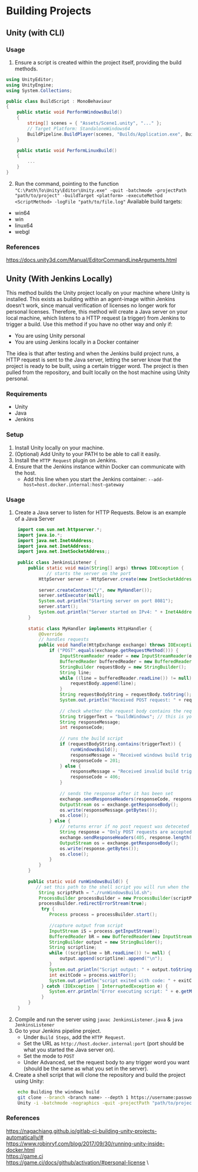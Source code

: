 # Building Projects

## Unity (with CLI)

### Usage
1. Ensure a script is created within the project itself, providing the build methods.

```cs
using UnityEditor;
using UnityEngine;
using System.Collections;

public class BuildScript : MonoBehaviour
{
    public static void PerformWindowsBuild()
    {
        string[] scenes = { "Assets/Scene1.unity", "..." };
        // Target Platform: StandaloneWindows64
        BuildPipeline.BuildPlayer(scenes, "Builds/Application.exe", BuildTarget.<target_platform>, BuildOptions.None);
    }

    public static void PerformLinuxBuild()
    {
        ...
    }
}
```

2. Run the command, pointing to the function
`"C:\Path\To\Unity\Editor\Unity.exe" -quit -batchmode -projectPath "path/to/project" -buildTarget <platform> -executeMethod <ScriptMethod> -logFile "path/to/file.log"`
Available build targets:
- win64
- win
- linux64
- webgl

### References
https://docs.unity3d.com/Manual/EditorCommandLineArguments.html


## Unity (With Jenkins Locally)
This method builds the Unity project locally on your machine where Unity is installed. This exists as building within an agent-image within Jenkins doesn't work, since manual verification of licenses no longer work for personal licenses. Therefore, this method will create a Java server on your local machine, which listens to a HTTP request (a trigger) from Jenkins to trigger a build. Use this method if you have no other way and only if:
- You are using Unity personal
- You are using Jenkins locally in a Docker container

The idea is that after testing and when the Jenkins build project runs, a HTTP request is sent to the Java server, letting the server know that the project is ready to be built, using a certain trigger word. The project is then pulled from the repository, and built locally on the host machine using Unity personal.

### Requirements
- Unity
- Java
- Jenkins

### Setup
1. Install Unity locally on your machine.
2. (Optional) Add Unity to your PATH to be able to call it easily.
3. Install the `HTTP Request` plugin on Jenkins.
4. Ensure that the Jenkins instance within Docker can communicate with the host.
   - Add this line when you start the Jenkins container: `--add-host=host.docker.internal:host-gateway`

### Usage
1. Create a Java server to listen for HTTP Requests. Below is an example of a Java Server
   ```java
    import com.sun.net.httpserver.*;
    import java.io.*;
    import java.net.Inet4Address;
    import java.net.InetAddress;
    import java.net.InetSocketAddress;;
    
    public class JenkinsListener {
        public static void main(String[] args) throws IOException {
               // starts the server on the port
            HttpServer server = HttpServer.create(new InetSocketAddress(8081), 0);
    
            server.createContext("/", new MyHandler());
            server.setExecutor(null);
            System.out.println("Starting server on port 8081");
            server.start();
            System.out.println("Server started on IPv4: " + Inet4Address.getLocalHost().getHostAddress());
        }
    
        static class MyHandler implements HttpHandler {
            @Override
            // handles requests
            public void handle(HttpExchange exchange) throws IOException {
                if ("POST".equals(exchange.getRequestMethod())) {
                    InputStreamReader reader = new InputStreamReader(exchange.getRequestBody());
                    BufferedReader bufferedReader = new BufferedReader(reader);
                    StringBuilder requestBody = new StringBuilder();
                    String line;
                    while ((line = bufferedReader.readLine()) != null) {
                        requestBody.append(line);
                    }
                    String requestBodyString = requestBody.toString();
                    System.out.println("Received POST request: " + requestBody.toString());
    
                    // check whether the request body contains the required text to build
                    String triggerText = "buildWindows"; // this is your trigger word!
                    String responseMessage;
                    int responseCode;
    
                    // runs the build script
                    if (requestBodyString.contains(triggerText)) {
                        runWindowsBuild();
                        responseMessage = "Received windows build trigger from Jenkins";
                        responseCode = 201;
                    } else {
                        responseMessage = "Received invalid build trigger from Jenkins";
                        responseCode = 406;
                    }
                    
                    // sends the response after it has been set
                    exchange.sendResponseHeaders(responseCode, responseMessage.length());
                    OutputStream os = exchange.getResponseBody();
                    os.write(responseMessage.getBytes());
                    os.close();
                } else {
                    // returns error if no post request was deteceted
                    String response = "Only POST requests are accepted.";
                    exchange.sendResponseHeaders(405, response.length());
                    OutputStream os = exchange.getResponseBody();
                    os.write(response.getBytes());
                    os.close();
                }
            }
        }
    
        public static void runWindowsBuild() {
           // set this path to the shell script you will run when the trigger word is detected
            String scriptPath = "./runWindowsBuild.sh";
            ProcessBuilder processBuilder = new ProcessBuilder(scriptPath);
            processBuilder.redirectErrorStream(true);
             try {
                Process process = processBuilder.start();
                
                //capture output from script
                InputStream iS = process.getInputStream();
                BufferedReader bR = new BufferedReader(new InputStreamReader(iS));
                StringBuilder output = new StringBuilder();
                String scriptline;
                while ((scriptline = bR.readLine()) != null) {
                    output.append(scriptline).append("\n");
                }
                System.out.println("Script output: " + output.toString());
                int exitCode = process.waitFor();
                System.out.println("script exited with code: " + exitCode);
             } catch (IOException | InterruptedException e) {
                System.err.println("Error executing script: " + e.getMessage());
             }
        }
    }
   ```
2. Compile and run the server using `javac JenkinsListener.java` & `java JenkinsListener`
3. Go to your Jenkins pipeline project.
   - Under `Build Steps`, add the `HTTP Request`.
   - Set the URL as `http://host.docker.internal:port` (port should be what you started the Java server on).
   - Set the mode to `POST`
   - Under Advanced, set the request body to any trigger word you want (should be the same as what you set in the server).
4. Create a shell script that will clone the repository and build the project using Unity:
   ```sh
    echo Building the windows build
    git clone --branch <branch name> --depth 1 https://username:password@git.gitproject.git ./project/filepath/dest
    Unity -i -batchmode -nographics -quit -projectPath "path/to/project" -buildTarget <target> -outputPath "path/to/build.exe" -logFile "path/to/log.txt"
   ```

### References
https://nagachiang.github.io/gitlab-ci-building-unity-projects-automatically/# \
https://www.robinryf.com/blog/2017/09/30/running-unity-inside-docker.html \
https://game.ci \
https://game.ci/docs/github/activation/#personal-license \

